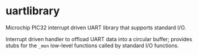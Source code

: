 # uartlibrary
Microchip PIC32 interrupt driven UART library that supports standard I/O.

Interrupt driven handler to offload UART data into a circular buffer; provides stubs for the `_mon` low-level functions called by standard I/O functions.
